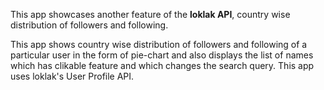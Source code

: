 This app showcases another feature of the **loklak API**, country wise distribution
of followers and following.

This app shows country wise distribution of followers and following of a particular
user in the form of pie-chart and also displays the list of names which has clikable
feature and which changes the search query. This app uses loklak's User Profile API.